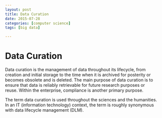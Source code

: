 ```yaml
---
layout: post
title: Data Curation
date: 2015-07-28
categories: [computer science]
tags: [big data]

---
```


# Data Curation

Data curation is the management of data throughout its lifecycle, from creation and initial storage to the time when it is archived for posterity or becomes obsolete and is deleted. The main purpose of data curation is to ensure that data is reliably retrievable for future research purposes or reuse. Within the enterprise, compliance is another primary purpose.

The term data curation is used throughout the sciences and the humanities. In an IT (information technology) context, the term is roughly synonymous with data lifecycle management (DLM).
